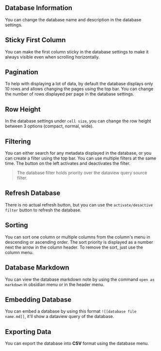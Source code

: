 ## Database Information

You can change the database name and description in the database settings.

## Sticky First Column

You can make the first column sticky in the database settings to make it always visible even when scrolling horizontally.

## Pagination

To help with displaying a lot of data, by default the database displays only 10 rows and allows changing the pages using the top bar. You can change the number of rows displayed per page in the database settings.

## Row Height

In the database settings under `cell size`, you can change the row height between 3 options (compact, normal, wide).

## Filtering

You can either search for any metadata displayed in the database, or you can create a filter using the top bar. You can use multiple filters at the same time. The button on the left activates and deactivates the filter.

> The database filter holds priority over the dataview query source filter.

## Refresh Database

There is no actual refresh button, but you can use the `activate/desactive filter` button to refresh the database.

## Sorting

You can sort one column or multiple columns from the column's menu in descending or ascending order. The sort priority is displayed as a number next the arrow in the column header. To remove the sort, just use the column menu.

## Database Markdown

You can view the database markdown note by using the command `open as markdown` in obsidian menu or in the header menu.

## Embedding Database

You can embed a database by using this format `![[database file name.md]]`, it'll show a dataview query of the database.

## Exporting Data

You can export the database into **CSV** format using the database menu.